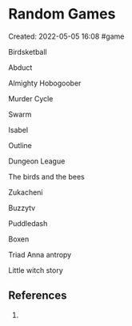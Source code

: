 # Random Games

Created: 2022-05-05 16:08
#game

Birdsketball

Abduct

Almighty Hobogoober

Murder Cycle

Swarm

Isabel

Outline

Dungeon League

The birds and the bees

Zukacheni

Buzzytv

Puddledash

Boxen

Triad Anna antropy

Little witch story

## References
1. 

